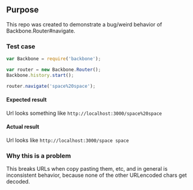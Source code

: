 ## Purpose

This repo was created to demonstrate a bug/weird behavior of Backbone.Router#navigate.

### Test case

```js
var Backbone = require('backbone');

var router = new Backbone.Router();
Backbone.history.start();

router.navigate('space%20space');
```

#### Expected result

Url looks something like `http://localhost:3000/space%20space`

#### Actual result

Url looks like `http://localhost:3000/space space`

### Why this is a problem

This breaks URLs when copy pasting them, etc, and in general is inconsistent behavior, because none of the other URLencoded chars get decoded.